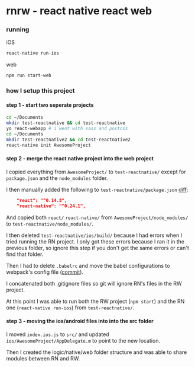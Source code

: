 # rnrw - react native react web

### running

iOS
```sh
react-native run-ios
```

web
```sh
npm run start-web
```

### how I setup this project

#### step 1 - start two seperate projects

```sh
cd ~/Documents
mkdir test-reactnative && cd test-reactnative
yo react-webapp # i went with sass and postcss
cd ~/Documents
mkdir test-reactnative2 && cd test-reactnative2
react-native init AwesomeProject
```

#### step 2 - merge the react native project into the web project

I copied everything from `AwesomeProject/` to `test-reactnative/` except for `package.json`  and the `node_modules` folder.

I then manually added the following to `test-reactnative/package.json` [diff](https://github.com/dutzi/rnrw/commit/dde1bdda8e1dee61b9d1f525fe1b77b2b1c6278a#diff-b9cfc7f2cdf78a7f4b91a753d10865a2R5):

```json
    "react": "^0.14.8",
    "react-native": "^0.24.1",
```

And copied both `react/` `react-native/` from `AwesomeProject/node_modules/` to `test-reactnative/node_modules/`.

I then deleted `test-reactnative/ios/build/` because I had errors when I tried running the RN project. I only got these errors because I ran it in the previous folder, so ignore this step if you don't get the same errors or can't find that folder.

Then I had to delete `.babelrc` and move the babel configurations to webpack's config file ([commit](https://github.com/dutzi/rnrw/commit/280b27c79ca83d90a27833e04efe1dea7efea51d)).

I concatenated both .gitignore files so git will ignore RN's files in the RW project.

At this point I was able to run both the RW project (`npm start`) and the RN one (`react-native run-ios`) from `test-reactnative/`.

#### step 3 - moving the ios/android files into into the src folder

I moved `index.ios.js` to `src/` and updated `ios/AwesomeProject/AppDelegate.m` to point to the new location.

Then I created the logic/native/web folder structure and was able to share modules between RN and RW.
